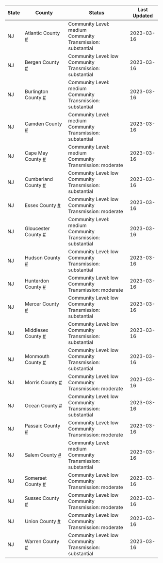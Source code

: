 State | County | Status | Last Updated
--- | --- | --- | --- 
NJ | Atlantic County <a href="#atlantic_county">#</a> | <a name="atlantic_county"></a>Community Level: medium<br/>Community Transmission: substantial | 2023-03-16
NJ | Bergen County <a href="#bergen_county">#</a> | <a name="bergen_county"></a>Community Level: low<br/>Community Transmission: substantial | 2023-03-16
NJ | Burlington County <a href="#burlington_county">#</a> | <a name="burlington_county"></a>Community Level: medium<br/>Community Transmission: substantial | 2023-03-16
NJ | Camden County <a href="#camden_county">#</a> | <a name="camden_county"></a>Community Level: medium<br/>Community Transmission: substantial | 2023-03-16
NJ | Cape May County <a href="#cape_may_county">#</a> | <a name="cape_may_county"></a>Community Level: medium<br/>Community Transmission: moderate | 2023-03-16
NJ | Cumberland County <a href="#cumberland_county">#</a> | <a name="cumberland_county"></a>Community Level: low<br/>Community Transmission: substantial | 2023-03-16
NJ | Essex County <a href="#essex_county">#</a> | <a name="essex_county"></a>Community Level: low<br/>Community Transmission: moderate | 2023-03-16
NJ | Gloucester County <a href="#gloucester_county">#</a> | <a name="gloucester_county"></a>Community Level: medium<br/>Community Transmission: substantial | 2023-03-16
NJ | Hudson County <a href="#hudson_county">#</a> | <a name="hudson_county"></a>Community Level: low<br/>Community Transmission: substantial | 2023-03-16
NJ | Hunterdon County <a href="#hunterdon_county">#</a> | <a name="hunterdon_county"></a>Community Level: low<br/>Community Transmission: moderate | 2023-03-16
NJ | Mercer County <a href="#mercer_county">#</a> | <a name="mercer_county"></a>Community Level: low<br/>Community Transmission: substantial | 2023-03-16
NJ | Middlesex County <a href="#middlesex_county">#</a> | <a name="middlesex_county"></a>Community Level: low<br/>Community Transmission: substantial | 2023-03-16
NJ | Monmouth County <a href="#monmouth_county">#</a> | <a name="monmouth_county"></a>Community Level: low<br/>Community Transmission: substantial | 2023-03-16
NJ | Morris County <a href="#morris_county">#</a> | <a name="morris_county"></a>Community Level: low<br/>Community Transmission: moderate | 2023-03-16
NJ | Ocean County <a href="#ocean_county">#</a> | <a name="ocean_county"></a>Community Level: low<br/>Community Transmission: substantial | 2023-03-16
NJ | Passaic County <a href="#passaic_county">#</a> | <a name="passaic_county"></a>Community Level: low<br/>Community Transmission: moderate | 2023-03-16
NJ | Salem County <a href="#salem_county">#</a> | <a name="salem_county"></a>Community Level: medium<br/>Community Transmission: substantial | 2023-03-16
NJ | Somerset County <a href="#somerset_county">#</a> | <a name="somerset_county"></a>Community Level: low<br/>Community Transmission: moderate | 2023-03-16
NJ | Sussex County <a href="#sussex_county">#</a> | <a name="sussex_county"></a>Community Level: low<br/>Community Transmission: moderate | 2023-03-16
NJ | Union County <a href="#union_county">#</a> | <a name="union_county"></a>Community Level: low<br/>Community Transmission: moderate | 2023-03-16
NJ | Warren County <a href="#warren_county">#</a> | <a name="warren_county"></a>Community Level: low<br/>Community Transmission: substantial | 2023-03-16

